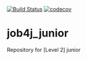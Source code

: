[![Build Status](https://travis-ci.org/KirillAsmanov/job4j_junior.svg?branch=master)](https://travis-ci.org/KirillAsmanov/job4j_junior)
[![codecov](https://codecov.io/gh/KirillAsmanov/job4j_junior/branch/master/graph/badge.svg)](https://codecov.io/gh/KirillAsmanov/job4j_junior)
# job4j_junior
Repository for [Level 2] junior
